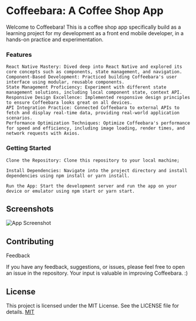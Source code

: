 # Coffeebara: A Coffee Shop App 

Welcome to Coffeebara! This is a coffee shop app specifically build as a learning project for my development as a front end mobile developer, in a hands-on practice and experimentation.

### Features
    React Native Mastery: Dived deep into React Native and explored its core concepts such as components, state management, and navigation.
    Component-Based Development: Practiced building Coffeebara's user interface using modular, reusable components.
    State Management Proficiency: Experiment with different state management solutions, including local component state, context API.
    Responsive Design Excellence: Implemented responsive design principles to ensure Coffeebara looks great on all devices.
    API Integration Practice: Connected Coffeebara to external APIs to fetch and display real-time data, providing real-world application scenarios.
    Performance Optimization Techniques: Optimize Coffeebara's performance for speed and efficiency, including image loading, render times, and network requests with Axios.

### Getting Started

    Clone the Repository: Clone this repository to your local machine;

    Install Dependencies: Navigate into the project directory and install dependencies using npm install or yarn install.

    Run the App: Start the development server and run the app on your device or emulator using npm start or yarn start.




## Screenshots


![App Screenshot](https://lh3.googleusercontent.com/fife/ALs6j_HHa6KeQN7ySsFTG8A909T4ZXPG9RekJNyGksaxaQ4Tkr2qKPquIFgF3v5OqzdDtkT0ykCVT9JU6ZOelpwsflm8dsXjkF0NMyPWWKHBihlB96OtjC7T-8b9ygDacr4pBCajE5nIFjYcGg8TT40tEJwyxQm1x4sQBydB6OyeNCy5R06DgSj-ju6v_J7sXx4SGKIOIh-C4-BnRi-Q2ZfvM4LgmKgltK4fDkOd5uaNMRe6bxGgyyI7SgirylYYNqrGs8Eb-dBspvXatPvzZleElxcoLmlYwcZ2K3AOTUNOuGQFmzjlv18GpfJtX0ed_wt9G2k9DevEI2z8gFt4-K0QSgSM_CBNLanaliW9yuDupx60XeLGgkACwtbxoDKQ1PVaIPXHvydJFbH__nPyOEgq9Yewh5rg0ML_JQ0oZjvuzbesA_gXFysWLBcF4Gc1iUrnLF0qD-OGgd4OG-mTHb-nTS4flt_BOS22ApddzVtk88wJ2v-1wQF6fvGbdVzYvcIdLG5Mo1B9gxatcFYw_6rQ59QVx4JgAv7F7f8Vo5IwKIfnN96Q075kJF5Mm9ord3ovI3x7wntIWffw_0QJ1OPPzS1FztcV_YsGAJwTf8RM2ZOgWC8PJXiYv6-EXhZGkxTzIJUuNQytORBSck7FDCO5-3oFWaQ5JToxvoFOwW_wgemGWS-IfGdd1_cbKl_tpoSP2cVuPWTKfhDbZYaCVhoPB49jPIBBAQiaMEzD3k2tDScLUNUOXfGDSpIc3QY9oCdgbiQodOHrPZB1xs0o_vk1xjDXtYlt1MTNbVo-RZVkpEsgemnXpxAx3LFu_WSY9_SSxqy0Pcg-cl5nzaovj6yk-ra6Ddks6Q9iwQCCol_2zKOO4vNWf3oSMIMrI5WC3JWh8JO0XrmlWmxRmOFxK86rJaBB-QXyb1i1oQ6aEXlEO8LGoji8zmZeNZsq2QSunMLv6btOQx0PP4tPYPXVDjX-x9T-H30SscXkV9f5BBKLv9nRAUsjW_99xXJLOnYR6ca5Z412Vc50Lnmc5AvNumgt=w2560-h919-v0)


## Contributing

Feedback

If you have any feedback, suggestions, or issues, please feel free to open an issue in the repository. Your input is valuable in improving Coffeebara. :)

## License
This project is licensed under the MIT License. See the LICENSE file for details. 
[MIT](https://choosealicense.com/licenses/mit/)

